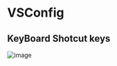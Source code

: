 # VSConfig
## KeyBoard Shotcut keys
![image](https://github.com/webdev-ashishk/VSConfig/assets/127021921/9dc0dedf-56ca-49a3-9f73-2a2f9d6c7096)
